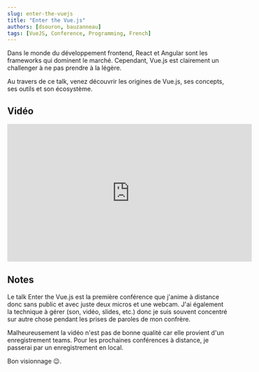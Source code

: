 ```yaml
---
slug: enter-the-vuejs
title: "Enter the Vue.js"
authors: [dsouron, bauzanneau]
tags: [VueJS, Conference, Programming, French]
---
```


Dans le monde du développement frontend, React et Angular sont les frameworks qui dominent le marché. Cependant, Vue.js est clairement un challenger à ne pas prendre à la légère.

Au travers de ce talk, venez découvrir les origines de Vue.js, ses concepts, ses outils et son écosystème.

<!--truncate-->

## Vidéo

<iframe width="560" height="315" src="https://www.youtube-nocookie.com/embed/r8WDTZdyqow?start=180" title="YouTube video player" frameborder="0" allow="accelerometer; autoplay; clipboard-write; encrypted-media; gyroscope; picture-in-picture" allowfullscreen></iframe>

## Notes

Le talk Enter the Vue.js est la première conférence que j'anime à distance donc sans public et avec juste deux micros et une webcam. J'ai également la technique à gérer (son, vidéo, slides, etc.) donc je suis souvent concentré sur autre chose pendant les prises de paroles de mon confrère.

Malheureusement la vidéo n'est pas de bonne qualité car elle provient d'un enregistrement teams. Pour les prochaines conférences à distance, je passerai par un enregistrement en local.

Bon visionnage 😉.
